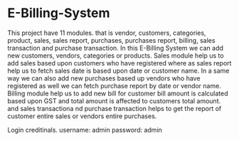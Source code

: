 # E-Billing-System
This project have 11 modules. that is vendor, customers, categories, product, sales, sales report, purchases, purchases report, billing, sales transaction and purchase transaction. In this E-Billing System we can add new customers, vendors, categories or products. Sales module help us to add sales based upon customers who have registered where as sales report help us to fetch sales date is based upon date or customer name. In a same way we can also add new purchases based up vendors who have registered as well we can fetch purchase report by date or vendor name. Billing module help us to add new bill for customer bill amount is calculated based upon GST and total amount is affected to customers total amount. and sales transactiona nd purchase transaction helps to get the report of customer entire sales or vendors entire purchases.

Login creditinals.
username: admin 
password: admin
